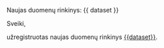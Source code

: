 Naujas duomenų rinkinys: {{ dataset }}

Sveiki,

užregistruotas naujas duomenų rinkinys [{{dataset}}]({{link}}).
